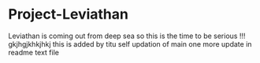# Project-Leviathan
Leviathan is coming out from deep sea so this is the time to be serious !!!
gkjhgjkhkjhkj
this is added by titu
self updation of main
one more update in readme text file
